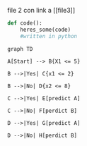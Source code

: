 file 2 con link a [[file3]]


```python
def code():
	heres_some(code)
	#written in python
```

```mermaid
graph TD

A[Start] --> B{X1 <= 5}

B -->|Yes| C{x1 <= 2}

B -->|No| D{x2 <= 8}

C -->|Yes| E[predict A]

C -->|No| F[perdict B]

D -->|Yes| G[predict A]

D -->|No| H[perdict B]
```

